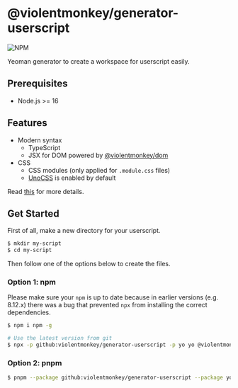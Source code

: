 # @violentmonkey/generator-userscript

![NPM](https://img.shields.io/npm/v/@violentmonkey/generator-userscript.svg)

Yeoman generator to create a workspace for userscript easily.

## Prerequisites

- Node.js >= 16

## Features

- Modern syntax
  - TypeScript
  - JSX for DOM powered by [@violentmonkey/dom](https://github.com/violentmonkey/vm-dom)
- CSS
  - CSS modules (only applied for `.module.css` files)
  - [UnoCSS](https://unocss.dev/) is enabled by default

Read [this](https://violentmonkey.github.io/guide/using-modern-syntax/) for more details.

## Get Started

First of all, make a new directory for your userscript.

```sh
$ mkdir my-script
$ cd my-script
```

Then follow one of the options below to create the files.

### Option 1: npm

Please make sure your `npm` is up to date because in earlier versions (e.g. 8.12.x) there was a bug that prevented `npx` from installing the correct dependencies.

```bash
$ npm i npm -g

# Use the latest version from git
$ npx -p github:violentmonkey/generator-userscript -p yo yo @violentmonkey/userscript
```

### Option 2: pnpm

```bash
$ pnpm --package github:violentmonkey/generator-userscript --package yo dlx yo @violentmonkey/userscript
```

